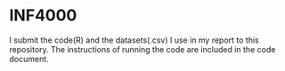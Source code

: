 # INF4000
I submit the code(R)  and the datasets(.csv)  I use in my report to this repository.
The instructions of running the code are included in the code document.

